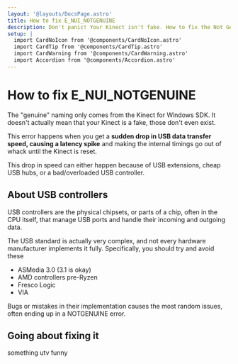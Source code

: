 ```yaml
---
layout: '@layouts/DocsPage.astro'
title: How to fix E_NUI_NOTGENUINE
description: Don't panic! Your Kinect isn't fake. How to fix the Not Genuine error on Xbox 360 Kinect
setup: | 
  import CardNoIcon from '@components/CardNoIcon.astro'
  import CardTip from '@components/CardTip.astro'
  import CardWarning from '@components/CardWarning.astro'
  import Accordion from '@components/Accordion.astro'
---
```

# How to fix E_NUI_NOTGENUINE
<CardWarning title="Don't panic, your Kinect isn't fake.">
The "genuine" naming only comes from the Kinect for Windows SDK. It doesn't actually mean that your Kinect is a fake, those don't even exist.
</CardWarning>

This error happens when you get a **sudden drop in USB data transfer speed, causing a latency spike** and making the internal timings go out of whack until the Kinect is reset.

This drop in speed can either happen because of USB extensions, cheap USB hubs, or a bad/overloaded USB controller.

## About USB controllers
USB controllers are the physical chipsets, or parts of a chip, often in the CPU itself, that manage USB ports and handle their incoming and outgoing data.

The USB standard is actually very complex, and not every hardware manufacturer implements it fully.
Specifically, you should try and avoid these
- <span title="ASSMedia">ASMedia</span> 3.0 (3.1 is okay)
- AMD controllers pre-Ryzen
- Fresco Logic
- VIA

Bugs or mistakes in their implementation causes the most random issues, often ending up in a NOTGENUINE error.

## Going about fixing it
something utv funny